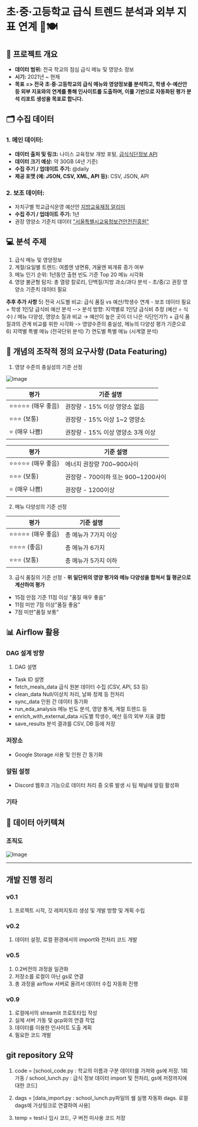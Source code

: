# 초·중·고등학교 급식 트렌드 분석과 외부 지표 연계 🍱🍽️

## :rocket: 프로젝트 개요
- **데이터 범위:** 전국 학교의 점심 급식 메뉴 및 영양소 정보
- **시기:** 2021년 ~ 현재
- **목표** 
**=> 전국 초·중·고등학교의 급식 메뉴와 영양정보를 분석하고, 학생 수·예산안 등 외부 지표와의 연계를 통해 인사이트를 도출하며, 이를 기반으로 자동화된 평가 분석 리포트 생성을 목표로 합니다.**

## 🗂️ 수집 데이터

### 1. 메인 데이터: 
- **데이터 출처 및 링크:** 나이스 교육정보 개방 포털, [급식식단정보 API](https://open.neis.go.kr/portal/data/service/selectServicePage.do?page=1&rows=10&sortColumn=&sortDirection=&infId=OPEN17320190722180924242823&infSeq=2)
- **데이터 크기 예상:** 약 30GB (4년 기준)
- **수집 주기 / 업데이트 주기:** @daily
- **제공 포맷 (예: JSON, CSV, XML, API 등):** CSV, JSON, API


### 2. 보조 데이터:
- 자치구별 학교급식운영 예산안 [지방교육재정 알리미](https://www.eduinfo.go.kr/portal/open/openData/dataSetPage.do#none;)
- **수집 주기 / 업데이트 주기:** 1년 
- 권장 영양소 기준치 데이터 ["서울특별시교육청보건안전진흥원"](https://bogun.sen.go.kr/fus/MI000000000000000562/html/cont0010v.do)


## 💻 분석 주제

1) 급식 메뉴 및 영양정보
2) 계절/요일별 트렌드: 여름엔 냉면류, 겨울엔 찌개류 증가 여부
3) 메뉴 인기 순위: 1년동안 출현 빈도 기준 Top 20 메뉴 시각화
4) 영양 불균형 탐지: 총 열량 칼로리, 단백질/지방 과소/과다 분석 - 초/중/고 권장 영양소 기준치 데이터 필요

**추후 추가 사항**
5) 전국 시도별 비교: 급식 품질 vs 예산/학생수 연계 - 보조 데이터 필요
      + 학생 1인당 급식비 예산 분석 --> 분석 방향: 지역별로 1인당 급식비 추정 (예산 ÷ 식 수) / 메뉴 다양성, 영양소 질과 비교 → 예산이 높은 곳이 더 나은 식단인가?)
      + 급식 품질과의 관계 비교를 위한 시각화 -> 영양수준의 충실성, 메뉴의 다양성 평가 기준으로
6) 지역별 특별 메뉴 (전국단위 분석)
7) 연도별 특별 메뉴 (시계열 분석)

## 📌 개념의 조작적 정의 요구사항 (Data Featuring)

1) 영양 수준의 충실성의 기준 선정

![Image](https://github.com/user-attachments/assets/21745637-fe51-45b7-ad66-511bdae69684)

| 평가           | 기준 설명                          |
|----------------|-------------------------------------|
| ⭐⭐⭐⭐⭐ (매우 좋음)    | 권장량 - 15% 이상 영양소 없음            |
| ⭐⭐⭐ (보통)    | 권장량 - 15% 이상 1~2 영양소            |
| ⭐ (매우 나쁨)      | 권장량 - 15% 이상 영양소 3개 이상         |

| 평가           | 기준 설명                          |
|----------------|-------------------------------------|
| ⭐⭐⭐⭐⭐ (매우 좋음)    | 에너지 권장량 700~900사이           |
| ⭐⭐⭐ (보통)    | 권장량 - 700이하 또는 900~1200사이         |
| ⭐ (매우 나쁨)      | 권장량 - 1200이상        |

2) 메뉴 다양성의 기준 선정

| 평가           | 기준 설명                          |
|----------------|-------------------------------------|
| ⭐⭐⭐⭐⭐ (매우 좋음)    | 총 메뉴가 7가지 이상           |
| ⭐⭐⭐⭐ (좋음)    | 총 메뉴가 6가지        |
| ⭐⭐⭐ (보통)      | 총 메뉴가 5가지 이하      |

3) 급식 품질의 기준 선정 - **위 일단위의 영양 평가와 메뉴 다양성을 합쳐서 월 평균으로 계산하여 평가**
- 15점 만점 기준 11점 이상 "품질 매우 좋음"
- 11점 미만 7점 이상"품질 좋음"
- 7점 미만"품질 보통"


## 📊 Airflow 활용

### DAG 설계 방향 

1. DAG 설명
- Task ID    설명
- fetch_meals_data    급식 원본 데이터 수집 (CSV, API, S3 등)
- clean_data    Null/이상치 처리, 날짜 정제 등 전처리
- sync_data    인원 간 데이터 동기화
- run_eda_analysis    메뉴 빈도 분석, 영양 통계, 계절 트렌드 등
- enrich_with_external_data   시도별 학생수, 예산 등의 외부 지표 결합
- save_results    분석 결과를 CSV, DB 등에 저장

### 저장소 
- Google Storage 사용 및 인원 간 동기화

### 알림 설정
- Discord 웹후크 기능으로 데이터 처리 중 오류 발생 시 팀 채널에 알림 활성화

### 기타


## 💠 데이터 아키텍쳐

### 조직도

![Image](https://github.com/user-attachments/assets/e48719dd-3931-4386-a609-597941169c01)



-------------------------------------------------------------------


## 개발 진행 정리

### v0.1
1. 프로젝트 시작, 깃 레퍼지토리 생성 및 개발 방향 및 계획 수립

### v0.2
1. 데이터 설정, 로컬 환경에서의 import와 전처리 코드 개발

### v0.5
1. 0.2버전의 과정을 일관화
2. 저장소를 로컬이 아닌 gs로 연결
3. 총 과정을 airflow 서버로 올려서 데이터 수집 자동화 진행

### v0.9
1. 로컬에서의 streamlit 프로토타입 작성
2. 실제 서버 가동 및 gcp와의 연결 작업
3. 데이터를 이용한 인사이트 도출 계획
4. 필요한 코드 개발



## git repository 요약

1. code = [school_code.py : 학교의 이름과 구분 데이터를 가져와 gs에 저장. 1회 가동 /
            school_lunch.py : 급식 정보 데이터 import 및 전처리, gs에 저장까지에 대한 코드]

2. dags = [data_import.py : school_lunch.py파일의 쉘 실행 자동화 dags. 로컬 dags에 가상링크로 연결하여 사용]

3. temp = test나 임시 코드, 구 버전 미사용 코드 저장
